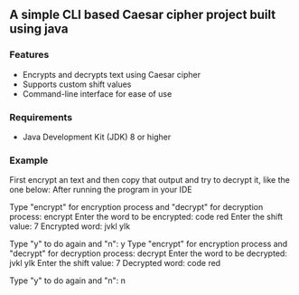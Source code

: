 ## A simple CLI based Caesar cipher project built using java

### Features
- Encrypts and decrypts text using Caesar cipher
- Supports custom shift values
- Command-line interface for ease of use

### Requirements
- Java Development Kit (JDK) 8 or higher

### Example

First encrypt an text and then copy that output and try to decrypt it, like the one below:
After running the program in your IDE


Type "encrypt" for encryption process and "decrypt" for decryption process: encrypt
Enter the word to be encrypted: code red
Enter the shift value: 7
Encrypted word: jvkl ylk      

Type "y" to do again and "n": y
Type "encrypt" for encryption process and "decrypt" for decryption process: decrypt
Enter the word to be decrypted: jvkl ylk
Enter the shift value: 7
Decrypted word: code red      

Type "y" to do again and "n": n

